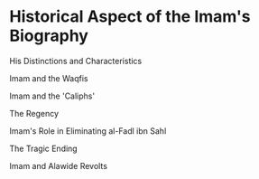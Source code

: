 Historical Aspect of the Imam's Biography
=========================================

His Distinctions and Characteristics

Imam and the Waqfis

Imam and the 'Caliphs'

The Regency

Imam's Role in Eliminating al-Fadl ibn Sahl

The Tragic Ending

Imam and Alawide Revolts


